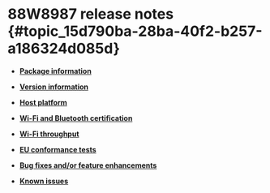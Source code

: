 # 88W8987 release notes {#topic_15d790ba-28ba-40f2-b257-a186324d085d}

-   **[Package information](../topics/package_information.md)**  

-   **[Version information](../topics/version_information.md)**  

-   **[Host platform](../topics/host_platform.md)**  

-   **[Wi-Fi and Bluetooth certification](../topics/wi-fi_and_bluetooth_certification.md)**  

-   **[Wi-Fi throughput](../topics/wi-fi_throughput.md)**  

-   **[EU conformance tests](../topics/eu_conformance_tests.md)**  

-   **[Bug fixes and/or feature enhancements](../topics/bug_fixes_andor_feature_enhancements.md)**  

-   **[Known issues](../topics/known_issues.md)**  



